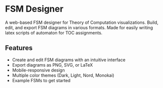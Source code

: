 # FSM Designer

A web-based FSM designer for Theory of Computation visualizations. Build, edit, and export FSM diagrams in various formats. Made for easily writing latex scripts of automaton for TOC assignments.

## Features

- Create and edit FSM diagrams with an intuitive interface
- Export diagrams as PNG, SVG, or LaTeX
- Mobile-responsive design
- Multiple color themes (Dark, Light, Nord, Monokai)
- Example FSMs to get started